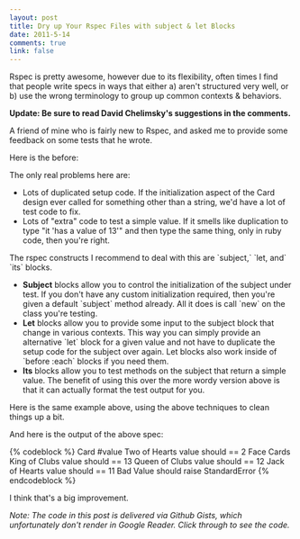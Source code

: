 ```yaml
--- 
layout: post
title: Dry up Your Rspec Files with subject & let Blocks
date: 2011-5-14
comments: true
link: false
---
```

<p>Rspec is pretty awesome, however due to its flexibility, often times I find that people write specs in ways that either a) aren't structured very well, or b) use the wrong terminology to group up common contexts &amp; behaviors.</p>

<p><strong>Update:  Be sure to read David Chelimsky's suggestions in the comments.</strong></p>

<p>A friend of mine who is fairly new to Rspec, and asked me to provide some feedback on some tests that he wrote.<br /></p>
<p>Here is the before:</p>

<script src="https://gist.github.com/972835.js?file=original_card_spec.rb"></script>

<p>The only real problems here are:</p>
<ul>
  <li>Lots of duplicated setup code. If the initialization aspect of the Card design ever called for something other than a string, we'd have a lot of test code to fix.</li>

  <li>Lots of "extra" code to test a simple value. If it smells like duplication to type "it 'has a value of 13'" and then type the same thing, only in ruby code, then you're right.</li>
</ul>
<p>The rspec constructs I recommend to deal with this are `subject,` `let, and` `its` blocks.</p>
<ul>
  <li><b><span style="font-weight: normal;"><b>Subject</b> blocks allow you to control the initialization of the subject under test. If you don't have any custom initialization required, then you're given a default `subject` method already. All it does is call `new` on the class you're testing.</span></b></li>

  <li><span style="font-weight: normal;"><b>Let</b> blocks allow you to provide some input to the subject block that change in various contexts. This way you can simply provide an alternative `let` block for a given value and not have to duplicate the setup code for the subject over again. Let blocks also work inside of `before :each` blocks if you need them.</span><br /></li>

  <li><span style="font-weight: normal;"><b>Its</b> blocks allow you to test methods on the subject that return a simple value. The benefit of using this over the more wordy version above is that it can actually format the test output for you.</span><br /></li>
</ul>
<p>Here is the same example above, using the above techniques to clean things up a bit.</p>

<script src="https://gist.github.com/972835.js?file=better_card_spec.rb"></script>

<p>And here is the output of the above spec:</p>
{% codeblock %}
Card
  #value
    Two of Hearts
      value
        should == 2
    Face Cards
      King of Clubs
        value
          should == 13
      Queen of Clubs
        value
          should == 12
      Jack of Hearts
        value
          should == 11
    Bad Value
      should raise StandardError
{% endcodeblock %}
<p>I think that's a big improvement.</p>

<p><em>Note:  The code in this post is delivered via Github Gists, which unfortunately don't render in Google Reader.  Click through to see the code.</em></p>
